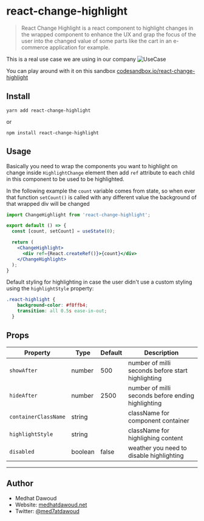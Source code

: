 # react-change-highlight
> React Change Highlight is a react component to highlight changes in the wrapped component to enhance the UX and grap the focus of the user into the changed value of some parts like the cart in an e-commerce application for example.

This is a real use case we are using in our company
![UseCase](https://i.imgur.com/vHxyHrN.gif)

You can play around with it on this sandbox [codesandbox.io/react-change-highlight](https://codesandbox.io/embed/vigorous-benz-fcwh9)

## Install
```
yarn add react-change-highlight
```
or
```
npm install react-change-highlight
```

## Usage
Basically you need to wrap the components you want to highlight on change inside `HighlightChange` element then add `ref` attribute to each child in this component to be used to be highlighted.

In the following example the `count` variable comes from state, so when ever that function `setCount()` is called with any different value the background of that wrapped div will be changed
```jsx
import ChangeHighlight from 'react-change-highlight';

export default () => {
  const [count, setCount] = useState(0);

  return (
    <ChangeHighlight>
      <div ref={React.createRef()}>{count}</div>
    </ChangeHighlight>
  );
}
```

Default styling for highlighting in case the user didn't use a custom styling using the `highlightStyle` property:
```css
.react-highlight {
    background-color: #f8ffb4;
    transition: all 0.5s ease-in-out;
  }
```

## Props
|Property|Type|Default|Description|
|--|--|--|--|
|`showAfter`|number|500|number of milli seconds before start highlighting|
|`hideAfter`|number|2500|number of milli seconds before ending highlighting|
|`containerClassName`|string||className for component container|
|`highlightStyle`|string||className for highlighing content|
|`disabled`|boolean|false|weather you need to disable highlighting|
---

## Author
- Medhat Dawoud
- Website: [medhatdawoud.net](http://medhatdawoud.net)
- Twitter: [@med7atdawoud](http://twitter.com/med7atdawoud)
